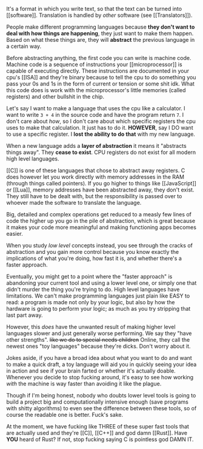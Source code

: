 It's a format in which you write text, so that the text can be turned into [[software]]. Translation is handled by *other* software (see [[Translators]]).

People make different programming languages because **they don't want to deal with how things are happening**, they just want to make them happen.
Based on what these things are, they will **abstract** the previous language in a certain way.

Before abstracting anything, the first code you can write is machine code.
Machine code is a sequence of instructions your [[microprocessor]] is capable of executing directly.
These instructions are documented in your cpu's [[ISA]] and they're binary because to tell the cpu to do something you pass your 0s and 1s in the form of current or tension or some shit idk.
What this code does is work with the microprocessor's little memories (called registers) and other bullshit in the chip.

Let's say I want to make a language that uses the cpu like a calculator. I want to write `3 + 4` in the source code and have the program return `7`. I don't care about *how*, so I don't care about which specific registers the cpu uses to make that calculation. It just has to do it.
**HOWEVER**, say I DO want to use a specific register. I **lost the ability to do that** with my new language.

When a new language adds a **layer of abstraction** it means it "abstracts things away". They **cease to exist**.
CPU registers do not exist for all modern high level languages.

[[C]] is one of these languages that chose to abstract away registers.
C does however let you work directly with memory addresses in the RAM (through things called pointers).
If you go higher to things like [[JavaScript]] or [[Lua]], memory addresses have been abstracted away, they don't exist. They still have to be dealt with, but the responsibility is passed over to whoever made the software to translate the language.

Big, detailed and complex operations get reduced to a measly few lines of code the higher up you go in the pile of abstraction, which is great because it makes your code more meaningful and making functioning apps becomes easier.

When you study _low level_ concepts instead, you see through the cracks of abstraction and you gain more control because you know exactly the implications of what you're doing, how fast it is, and whether there's a faster approach.

Eventually, you might get to a point where the "faster approach" is abandoning your current tool and using a lower level one, or simply one that didn't murder the thing you're trying to do.
High level languages have limitations.
We can't make programming languages just plain like EASY to read: a program is made not only by your logic, but also by how the hardware is going to perform your logic; as much as you try stripping that last part away.

However, this *does* have the unwanted result of making higher level languages slower and just generally worse performing.
We say they "have other strengths". ~~like we do to special needs children~~
Online, they call the newest ones "toy languages" because they're dicks. Don't worry about it.

Jokes aside, if you have a broad idea about what you want to do and want to make a quick draft, a toy language will aid you in quickly seeing your idea in action and see if your brain farted or whether it's actually doable.
Whenever you decide to stop fucking around, it's easy to see how working *with* the machine is way faster than avoiding it like the plague.

Though if I'm being honest, nobody who doubts lower level tools is going to build a project big and computationally intensive enough (save programs with shitty algorithms) to even see the difference between these tools, so of course the readable one is better. Fuck's sake.

At the moment, we have fucking like THREE of these super fast tools that are actually used and they're [[C]], [[C++]] and god damn [[Rust]]. Have **YOU** heard of Rust? If not, stop fucking saying C is pointless god DAMN IT.